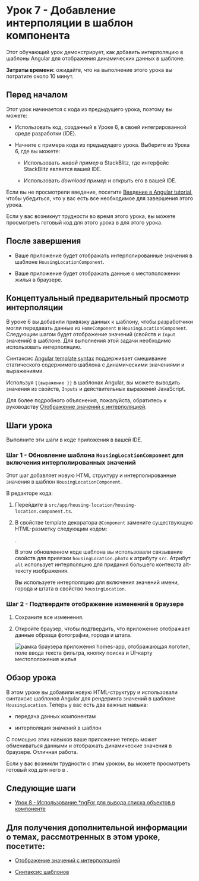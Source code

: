 # Урок 7 - Добавление интерполяции в шаблон компонента

Этот обучающий урок демонстрирует, как добавить интерполяцию в шаблоны Angular для отображения динамических данных в шаблоне.

**Затраты времени:** ожидайте, что на выполнение этого урока вы потратите около 10 минут.

## Перед началом

Этот урок начинается с кода из предыдущего урока, поэтому вы можете:

-   Использовать код, созданный в Уроке 6, в своей интегрированной среде разработки (IDE).

-   Начните с примера кода из предыдущего урока. Выберите <live-example name="first-app-lesson-06"></live-example> из Урока 6, где вы можете:

    -   Использовать _живой пример_ в StackBlitz, где интерфейс StackBlitz является вашей IDE.

    -   Использовать _download пример_ и открыть его в вашей IDE.

Если вы не просмотрели введение, посетите [Введение в Angular tutorial](tutorial/first-app), чтобы убедиться, что у вас есть все необходимое для завершения этого урока.

Если у вас возникнут трудности во время этого урока, вы можете просмотреть готовый код для этого урока в <live-example></live-example> для этого урока.

## После завершения

-   Ваше приложение будет отображать интерполированные значения в шаблоне `HousingLocationComponent`.

-   Ваше приложение будет отображать данные о местоположении жилья в браузере.

## Концептуальный предварительный просмотр интерполяции

В уроке 6 вы добавили привязку данных к шаблону, чтобы разработчики могли передавать данные из `HomeComponent` в `HousingLocationComponent`. Следующим шагом будет отображение значений (свойств и `Input` значений) в шаблоне. Для выполнения этой задачи необходимо использовать интерполяцию.

Синтаксис [Angular template syntax](guide/template-syntax) поддерживает смешивание статического содержимого шаблона с динамическими значениями и выражениями.

Используя `{{выражение }}` в шаблонах Angular, вы можете выводить значения из свойств, `Inputs` и действительных выражений JavaScript.

Для более подробного объяснения, пожалуйста, обратитесь к руководству [Отображение значений с интерполяцией](guide/interpolation).

## Шаги урока

Выполните эти шаги в коде приложения в вашей IDE.

### Шаг 1 - Обновление шаблона `HousingLocationComponent` для включения интерполированных значений

Этот шаг добавляет новую HTML структуру и интерполированные значения в шаблон `HousingLocationComponent`.

В редакторе кода:

1.  Перейдите в `src/app/housing-location/housing-location.component.ts`.

1.  В свойстве template декоратора `@Component` замените существующую HTML-разметку следующим кодом:

    <code-example header="Update HousingLocationComponent template" path="first-app-lesson-07/src/app/housing-location/housing-location.component.ts" region="add-listing-details"></code-example>.

    В этом обновленном коде шаблона вы использовали связывание свойств для привязки `housingLocation.photo` к атрибуту `src`. Атрибут `alt` использует интерполяцию для придания большего контекста alt-тексту изображения.

    Вы используете интерполяцию для включения значений имени, города и штата в свойство `housingLocation`.

### Шаг 2 - Подтвердите отображение изменений в браузере

1.  Сохраните все изменения.

1.  Откройте браузер, чтобы подтвердить, что приложение отображает данные образца фотографии, города и штата.

    <section class="lightbox">

    <img alt="рамка браузера приложения homes-app, отображающая логотип, поле ввода текста фильтра, кнопку поиска и UI-карту местоположения жилья" src="generated/images/guide/faa/homes-app-lesson-07-step-2.png">

    </section>

## Обзор урока

В этом уроке вы добавили новую HTML-структуру и использовали синтаксис шаблонов Angular для рендеринга значений в шаблоне `HousingLocation`. Теперь у вас есть два важных навыка:

-   передача данных компонентам

-   интерполяция значений в шаблон

С помощью этих навыков ваше приложение теперь может обмениваться данными и отображать динамические значения в браузере. Отличная работа.

Если у вас возникли трудности с этим уроком, вы можете просмотреть готовый код для него в <live-example></live-example>.

## Следующие шаги

-   [Урок 8 - Использование \*ngFor для вывода списка объектов в компоненте](tutorial/first-app/first-app-lesson-08)

## Для получения дополнительной информации о темах, рассмотренных в этом уроке, посетите:

-   [Отображение значений с интерполяцией](/guide/interpolation)

-   [Синтаксис шаблонов](/guide/template-syntax)
